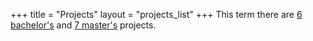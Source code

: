 +++
title = "Projects"
layout = "projects_list"
+++
This term there are [6 bachelor's](#B1) and [7 master's](#M1) projects.
